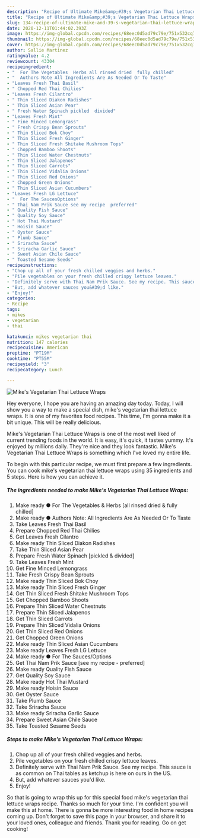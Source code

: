 ```yaml
---
description: "Recipe of Ultimate Mike&amp;#39;s Vegetarian Thai Lettuce Wraps"
title: "Recipe of Ultimate Mike&amp;#39;s Vegetarian Thai Lettuce Wraps"
slug: 134-recipe-of-ultimate-mike-and-39-s-vegetarian-thai-lettuce-wraps
date: 2020-12-11T01:44:02.393Z
image: https://img-global.cpcdn.com/recipes/68eec0d5ad79c79e/751x532cq70/mikes-vegetarian-thai-lettuce-wraps-recipe-main-photo.jpg
thumbnail: https://img-global.cpcdn.com/recipes/68eec0d5ad79c79e/751x532cq70/mikes-vegetarian-thai-lettuce-wraps-recipe-main-photo.jpg
cover: https://img-global.cpcdn.com/recipes/68eec0d5ad79c79e/751x532cq70/mikes-vegetarian-thai-lettuce-wraps-recipe-main-photo.jpg
author: Sallie Martinez
ratingvalue: 4.2
reviewcount: 43304
recipeingredient:
- "  For The Vegetables  Herbs all rinsed dried  fully chilled"
- "  Authors Note All Ingredients Are As Needed Or To Taste"
- "Leaves Fresh Thai Basil"
- " Chopped Red Thai Chilies"
- "Leaves Fresh Cilantro"
- " Thin Sliced Diakon Radishes"
- " Thin Sliced Asian Pear"
- " Fresh Water Spinach pickled  divided"
- "Leaves Fresh Mint"
- " Fine Minced Lemongrass"
- " Fresh Crispy Bean Sprouts"
- " Thin Sliced Bok Choy"
- " Thin Sliced Fresh Ginger"
- " Thin Sliced Fresh Shitake Mushroom Tops"
- " Chopped Bamboo Shoots"
- " Thin Sliced Water Chestnuts"
- " Thin Sliced Jalapenos"
- " Thin Sliced Carrots"
- " Thin Sliced Vidalia Onions"
- " Thin Sliced Red Onions"
- " Chopped Green Onions"
- " Thin Sliced Asian Cucumbers"
- "Leaves Fresh LG Lettuce"
- "  For The SaucesOptions"
- " Thai Nam Prik Sauce see my recipe  preferred"
- " Quality Fish Sauce"
- " Quality Soy Sauce"
- " Hot Thai Mustard"
- " Hoisin Sauce"
- " Oyster Sauce"
- " Plumb Sauce"
- " Sriracha Sauce"
- " Sriracha Garlic Sauce"
- " Sweet Asian Chile Sauce"
- " Toasted Sesame Seeds"
recipeinstructions:
- "Chop up all of your fresh chilled veggies and herbs."
- "Pile vegetables on your fresh chilled crispy lettuce leaves."
- "Definitely serve with Thai Nam Prik Sauce. See my recipe. This sauce is as common on Thai tables as ketchup is here on ours in the US."
- "But, add whatever sauces you&#39;d like."
- "Enjoy!"
categories:
- Recipe
tags:
- mikes
- vegetarian
- thai

katakunci: mikes vegetarian thai 
nutrition: 147 calories
recipecuisine: American
preptime: "PT19M"
cooktime: "PT55M"
recipeyield: "3"
recipecategory: Lunch

---
```



![Mike&#39;s Vegetarian Thai Lettuce Wraps](https://img-global.cpcdn.com/recipes/68eec0d5ad79c79e/751x532cq70/mikes-vegetarian-thai-lettuce-wraps-recipe-main-photo.jpg)

Hey everyone, I hope you are having an amazing day today. Today, I will show you a way to make a special dish, mike&#39;s vegetarian thai lettuce wraps. It is one of my favorites food recipes. This time, I'm gonna make it a bit unique. This will be really delicious.



Mike&#39;s Vegetarian Thai Lettuce Wraps is one of the most well liked of current trending foods in the world. It is easy, it's quick, it tastes yummy. It's enjoyed by millions daily. They're nice and they look fantastic. Mike&#39;s Vegetarian Thai Lettuce Wraps is something which I've loved my entire life.


To begin with this particular recipe, we must first prepare a few ingredients. You can cook mike&#39;s vegetarian thai lettuce wraps using 35 ingredients and 5 steps. Here is how you can achieve it.

<!--inarticleads1-->

##### The ingredients needed to make Mike&#39;s Vegetarian Thai Lettuce Wraps:

1. Make ready  ● For The Vegetables &amp; Herbs [all rinsed dried &amp; fully chilled]
1. Make ready  ● Authors Note: All Ingredients Are As Needed Or To Taste
1. Take Leaves Fresh Thai Basil
1. Prepare  Chopped Red Thai Chilies
1. Get Leaves Fresh Cilantro
1. Make ready  Thin Sliced Diakon Radishes
1. Take  Thin Sliced Asian Pear
1. Prepare  Fresh Water Spinach [pickled &amp; divided]
1. Take Leaves Fresh Mint
1. Get  Fine Minced Lemongrass
1. Take  Fresh Crispy Bean Sprouts
1. Make ready  Thin Sliced Bok Choy
1. Make ready  Thin Sliced Fresh Ginger
1. Get  Thin Sliced Fresh Shitake Mushroom Tops
1. Get  Chopped Bamboo Shoots
1. Prepare  Thin Sliced Water Chestnuts
1. Prepare  Thin Sliced Jalapenos
1. Get  Thin Sliced Carrots
1. Prepare  Thin Sliced Vidalia Onions
1. Get  Thin Sliced Red Onions
1. Get  Chopped Green Onions
1. Make ready  Thin Sliced Asian Cucumbers
1. Make ready Leaves Fresh LG Lettuce
1. Make ready  ● For The Sauces/Options
1. Get  Thai Nam Prik Sauce [see my recipe - preferred]
1. Make ready  Quality Fish Sauce
1. Get  Quality Soy Sauce
1. Make ready  Hot Thai Mustard
1. Make ready  Hoisin Sauce
1. Get  Oyster Sauce
1. Take  Plumb Sauce
1. Take  Sriracha Sauce
1. Make ready  Sriracha Garlic Sauce
1. Prepare  Sweet Asian Chile Sauce
1. Take  Toasted Sesame Seeds




<!--inarticleads2-->

##### Steps to make Mike&#39;s Vegetarian Thai Lettuce Wraps:

1. Chop up all of your fresh chilled veggies and herbs.
1. Pile vegetables on your fresh chilled crispy lettuce leaves.
1. Definitely serve with Thai Nam Prik Sauce. See my recipe. This sauce is as common on Thai tables as ketchup is here on ours in the US.
1. But, add whatever sauces you&#39;d like.
1. Enjoy!




So that is going to wrap this up for this special food mike&#39;s vegetarian thai lettuce wraps recipe. Thanks so much for your time. I'm confident you will make this at home. There is gonna be more interesting food in home recipes coming up. Don't forget to save this page in your browser, and share it to your loved ones, colleague and friends. Thank you for reading. Go on get cooking!
